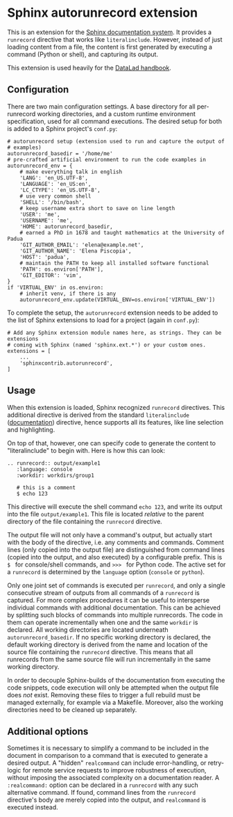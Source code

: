 # Sphinx autorunrecord extension

This is an extension for the [Sphinx documentation system](sphinx-doc.org). It
provides a `runrecord` directive that works like `literalinclude`. However,
instead of just loading content from a file, the content is first generated by
executing a command (Python or shell), and capturing its output.

This extension is used heavily for the [DataLad
handbook](http://handbook.datalad.org).

## Configuration

There are two main configuration settings. A base directory for all
per-runrecord working directories, and a custom runtime environment
specification, used for all command executions. The desired setup for both is
added to a Sphinx project's `conf.py`:

    # autorunrecord setup (extension used to run and capture the output of
    # examples)
    autorunrecord_basedir = '/home/me'
    # pre-crafted artificial environment to run the code examples in
    autorunrecord_env = {
        # make everything talk in english
        'LANG': 'en_US.UTF-8',
        'LANGUAGE': 'en_US:en',
        'LC_CTYPE': 'en_US.UTF-8',
        # use very common shell
        'SHELL': '/bin/bash',
        # keep username extra short to save on line length
        'USER': 'me',
        'USERNAME': 'me',
        'HOME': autorunrecord_basedir,
        # earned a PhD in 1678 and taught mathematics at the University of Padua
        'GIT_AUTHOR_EMAIL': 'elena@example.net',
        'GIT_AUTHOR_NAME': 'Elena Piscopia',
        'HOST': 'padua',
        # maintain the PATH to keep all installed software functional
        'PATH': os.environ['PATH'],
        'GIT_EDITOR': 'vim',
    }
    if 'VIRTUAL_ENV' in os.environ:
        # inherit venv, if there is any
        autorunrecord_env.update(VIRTUAL_ENV=os.environ['VIRTUAL_ENV'])

To complete the setup, the `autorunrecord` extension needs to be added to the
list of Sphinx extensions to load for a project (again in `conf.py`):

    # Add any Sphinx extension module names here, as strings. They can be extensions
    # coming with Sphinx (named 'sphinx.ext.*') or your custom ones.
    extensions = [
        ...
        'sphinxcontrib.autorunrecord',
    ]

## Usage

When this extension is loaded, Sphinx recognized `runrecord` directives. This
additional directive is derived from the standard `literalinclude`
([documentation](https://www.sphinx-doc.org/en/master/usage/restructuredtext/directives.html#directive-literalinclude))
directive, hence supports all its features, like line selection and
highlighting.

On top of that, however, one can specify code to generate the content to
"literalinclude" to begin with. Here is how this can look:

    .. runrecord:: output/example1
       :language: console
       :workdir: workdirs/group1

       # this is a comment
       $ echo 123

This directive will execute the shell command `echo 123`, and write its output
into the file `output/example1`. This file is located *relative* to the parent
directory of the file containing the `runrecord` directive.

The output file will not only have a command's output, but actually start with
the body of the directive, i.e. any comments and commands. Comment lines (only
copied into the output file) are distinguished from command lines (copied into
the output, and also executed) by a configurable prefix. This is `$ ` for
console/shell commands, and `>>> ` for Python code. The active set for a
`runrecord` is determined by the `language` option (`console` or `python`).

Only one joint set of commands is executed per `runrecord`, and only a single
consecutive stream of outputs from all commands of a `runrecord` is captured.
For more complex procedures it can be useful to intersperse individual commands
with additional documentation. This can be achieved by splitting such blocks of
commands into multiple runrecords. The code in them can operate incrementally
when one and the same `workdir` is declared. All working directories are
located underneath `autorunrecord_basedir`. If no specific working directory is
declared, the default working directory is derived from the name and location
of the source file containing the `runrecord` directive. This means that all
runrecords from the same source file will run incrementally in the same working
directory.

In order to decouple Sphinx-builds of the documentation from executing the code
snippets, code execution will only be attempted when the output file does *not*
exist. Removing these files to trigger a full rebuild must be managed
externally, for example via a Makefile. Moreover, also the working directories
need to be cleaned up separately.


## Additional options

Sometimes it is necessary to simplify a command to be included in the document
in comparison to a command that is executed to generate a desired output.  A
"hidden" `realcommand` can include error-handling, or retry-logic for remote
service requests to improve robustness of execution, without imposing the
associated complexity on a documentation reader. A `:realcommand:` option can
be declared in a `runrecord` with any such alternative command. If found,
command lines from the `runrecord` directive's body are merely copied into the
output, and `realcommand` is executed instead.

